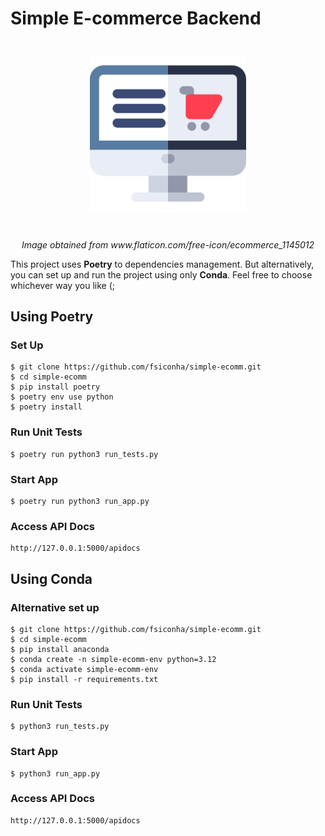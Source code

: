 # Simple E-commerce Backend

<p align="center" style="margin: 3em">
  <a href="https://github.com/fsiconha/simple-ecomm">
    <img src="simple-ecomm.png" alt="simple-ecomm"/ width="250">
  </a>
</p>

<p align="center">
    <em>Image obtained from www.flaticon.com/free-icon/ecommerce_1145012</em>
</p>

This project uses **Poetry** to dependencies management. But alternatively, you can set up and run the project using only **Conda**. Feel free to choose whichever way you like (;

## Using Poetry

### Set Up
```
$ git clone https://github.com/fsiconha/simple-ecomm.git
$ cd simple-ecomm
$ pip install poetry
$ poetry env use python
$ poetry install
```

### Run Unit Tests
```
$ poetry run python3 run_tests.py
```

### Start App
```
$ poetry run python3 run_app.py
```

### Access API Docs
```
http://127.0.0.1:5000/apidocs
```

## Using Conda

### Alternative set up 
```
$ git clone https://github.com/fsiconha/simple-ecomm.git
$ cd simple-ecomm
$ pip install anaconda
$ conda create -n simple-ecomm-env python=3.12
$ conda activate simple-ecomm-env
$ pip install -r requirements.txt
```

### Run Unit Tests
```
$ python3 run_tests.py
```

### Start App
```
$ python3 run_app.py
```

### Access API Docs
```
http://127.0.0.1:5000/apidocs
```

